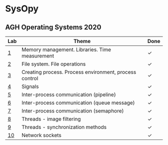 # SysOpy

## AGH Operating Systems 2020


| Lab | Theme | Done |
|-----| -----| -----|
|[1](../master/cw01 "Cw 01") | Memory management. Libraries. Time measurement |✓|
|[2](../master/cw02 "Cw 02") | File system. File operations |✓|
|[3](../master/cw03 "Cw 03") | Creating process. Process environment, process control |✓|
|[4](../master/cw04 "Cw 04") | Signals  |✓|
|[5](../master/cw05 "Cw 05") | Inter-process communication (pipeline) |✓|
|[6](../master/cw06 "Cw 06") | Inter-process communication (queue message) |✓|
|[7](../master/cw07 "Cw 07") | Inter-process communication (semaphore) |✓|
|[8](../master/cw08 "Cw 08") | Threads - image filtering |✓|
|[9](../master/cw09 "Cw 09") | Threads - synchronization methods |✓|
|[10](../master/cw10 "Cw 10") | Network sockets |✓|